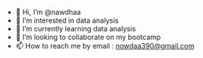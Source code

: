 - 👋 Hi, I’m @nawdhaa
- 👀 I’m interested in data analysis
- 🌱 I’m currently learning data analysis 
- 💞️ I’m looking to collaborate on my bootcamp
- 📫 How to reach me by email : nowdaa390@gmail.com


<!---
nawdhaa/nawdhaa is a ✨ special ✨ repository because its `README.md` (this file) appears on your GitHub profile.
You can click the Preview link to take a look at your changes.
--->
